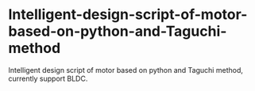 # Intelligent-design-script-of-motor-based-on-python-and-Taguchi-method
Intelligent design script of motor based on python and Taguchi method, currently support BLDC.
